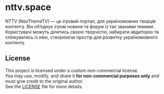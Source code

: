 # nttv.space
NTTV (NexThemeTV) — це ігровий портал, для україномовних творців контенту. Він об’єднує ігрові новини та форум із так званими темами. Користувачі можуть ділитись своєю творчістю, набирати авдиторію та спілкуватись із нею, створюючи простір для розвитку україномовного контенту.

## License

This project is licensed under a custom non-commercial license.  
You may use, modify, and share it **for non-commercial purposes only** and must give credit to the original author.  
See the [LICENSE](./LICENSE) file for more details.
